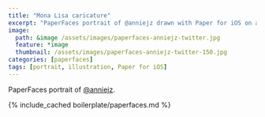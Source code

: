 ```yaml
---
title: "Mona Lisa caricature"
excerpt: "PaperFaces portrait of @anniejz drawn with Paper for iOS on an iPad."
image: 
  path: &image /assets/images/paperfaces-anniejz-twitter.jpg 
  feature: *image
  thumbnail: /assets/images/paperfaces-anniejz-twitter-150.jpg
categories: [paperfaces]
tags: [portrait, illustration, Paper for iOS]
---
```


PaperFaces portrait of [@anniejz](https://twitter.com/anniejz).

{% include_cached boilerplate/paperfaces.md %}
